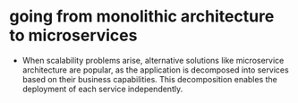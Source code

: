 # going from monolithic architecture to microservices

* When scalability problems arise, alternative solutions like microservice architecture are popular, as the application is decomposed into services based on their business capabilities.
This decomposition enables the deployment of each service independently.

